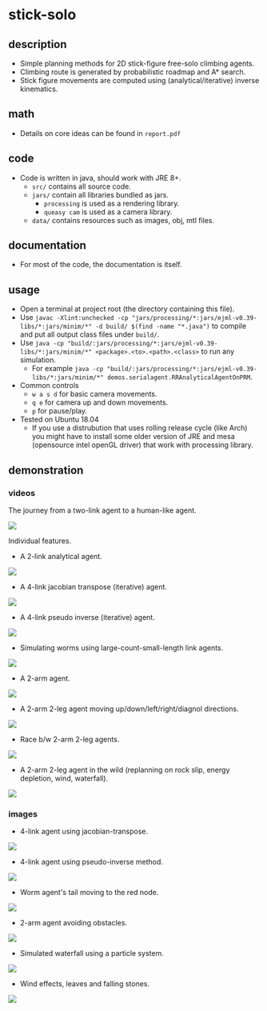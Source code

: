 # stick-solo
## description
- Simple planning methods for 2D stick-figure free-solo climbing agents.
- Climbing route is generated by probabilistic roadmap and A\* search.
- Stick figure movements are computed using (analytical/iterative) inverse kinematics.
## math
- Details on core ideas can be found in `report.pdf`
## code
- Code is written in java, should work with JRE 8+.
    - `src/` contains all source code.
    - `jars/` contain all libraries bundled as jars.
        - `processing` is used as a rendering library.
        - `queasy cam` is used as a camera library.
    - `data/` contains resources such as images, obj, mtl files.
## documentation
- For most of the code, the documentation is itself.
## usage
- Open a terminal at project root (the directory containing this file).
- Use `javac -Xlint:unchecked -cp "jars/processing/*:jars/ejml-v0.39-libs/*:jars/minim/*" -d build/ $(find -name "*.java")` to compile and put all output class files under `build/`.
- Use `java -cp "build/:jars/processing/*:jars/ejml-v0.39-libs/*:jars/minim/*" <package>.<to>.<path>.<class>` to run any simulation.
    - For example `java -cp "build/:jars/processing/*:jars/ejml-v0.39-libs/*:jars/minim/*" demos.serialagent.RRAnalyticalAgentOnPRM`.
- Common controls
    - `w a s d` for basic camera movements.
    - `q e` for camera up and down movements.
    - `p` for pause/play.
- Tested on Ubuntu 18.04
    - If you use a distrubution that uses rolling release cycle (like Arch) you might have to install some older version of JRE and mesa (opensource intel openGL driver) that work with processing library.
## demonstration
### videos
The journey from a two-link agent to a human-like agent.

[![](http://img.youtube.com/vi/bZg6pS2gGPw/0.jpg)](https://www.youtube.com/watch?v=bZg6pS2gGPw)

Individual features.

- A 2-link analytical agent.

[![](http://img.youtube.com/vi/OWxjBbHqCp0/0.jpg)](https://www.youtube.com/watch?v=OWxjBbHqCp0)

- A 4-link jacobian transpose (iterative) agent.

[![](http://img.youtube.com/vi/4sJRt_mUX0I/0.jpg)](https://www.youtube.com/watch?v=4sJRt_mUX0I)

- A 4-link pseudo inverse (iterative) agent.

[![](http://img.youtube.com/vi/ikn62R2-2CE/0.jpg)](https://www.youtube.com/watch?v=ikn62R2-2CE)

- Simulating worms using large-count-small-length link agents.

[![](http://img.youtube.com/vi/bz4wo3fvw58/0.jpg)](https://www.youtube.com/watch?v=bz4wo3fvw58)

- A 2-arm agent.

[![](http://img.youtube.com/vi/RF-y1tmfS_8/0.jpg)](https://www.youtube.com/watch?v=RF-y1tmfS_8)

- A 2-arm 2-leg agent moving up/down/left/right/diagnol directions.

[![](http://img.youtube.com/vi/MM86jNcRnC0/0.jpg)](https://www.youtube.com/watch?v=MM86jNcRnC0)

- Race b/w 2-arm 2-leg agents.

[![](http://img.youtube.com/vi/4JfZWP0Xbcc/0.jpg)](https://www.youtube.com/watch?v=4JfZWP0Xbcc)

- A 2-arm 2-leg agent in the wild (replanning on rock slip, energy depletion, wind, waterfall).

[![](http://img.youtube.com/vi/NdP2i9E-D2E/0.jpg)](https://www.youtube.com/watch?v=NdP2i9E-D2E)
### images
- 4-link agent using jacobian-transpose.

![](github/jacobian-transpose.jpg)

- 4-link agent using pseudo-inverse method.

![](github/pseudo-inverse.jpg)

- Worm agent's tail moving to the red node.

![](github/worm.jpg)

- 2-arm agent avoiding obstacles.

![](github/2-arm.jpg)

- Simulated waterfall using a particle system.

![](github/waterfall.png)

- Wind effects, leaves and falling stones.

![](github/wind.jpg)
